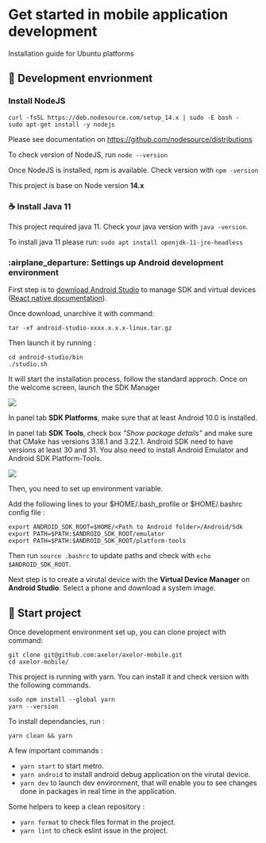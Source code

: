 # Get started in mobile application development

Installation guide for Ubuntu platforms

## :leaves: Development envrionment

### Install NodeJS

```
curl -fsSL https://deb.nodesource.com/setup_14.x | sudo -E bash -
sudo apt-get install -y nodejs
```

Please see documentation on https://github.com/nodesource/distributions

To check version of NodeJS, run `node --version `

Once NodeJS is installed, npm is available. Check version with `npm -version `

This project is base on Node version **14.x**

### :coffee: Install Java 11

This project required java 11. Check your java version with `java -version`.

To install java 11 please run:
`sudo apt install openjdk-11-jre-headless`

### :airplane_departure: Settings up Android development environment

First step is to [download Android Studio](https://developer.android.com/studio/index.html) to manage SDK and virtual devices ([React native documentation](https://developer.android.com/studio/index.html)).

Once download, unarchive it with command:

```
tar -xf android-studio-xxxx.x.x.x-linux.tar.gz
```

Then launch it by running :

```
cd android-studio/bin
./studio.sh
```

It will start the installation process, follow the standard approch.
Once on the welcome screen, launch the SDK Manager

![](https://i.imgur.com/l0JZyPX.png)

In panel tab **SDK Platforms**, make sure that at least Android 10.0 is installed.

In panel tab **SDK Tools**, check box _"Show package details"_ and make sure that CMake has versions 3.18.1 and 3.22.1. Android SDK need to have versions at least 30 and 31. You also need to install Android Emulator and Android SDK Platform-Tools.

![](https://i.imgur.com/VNOEKVa.png)

Then, you need to set up environment variable.

Add the following lines to your $HOME/.bash_profile or $HOME/.bashrc config file :

```
export ANDROID_SDK_ROOT=$HOME/<Path to Android folder>/Android/Sdk
export PATH=$PATH:$ANDROID_SDK_ROOT/emulator
export PATH=$PATH:$ANDROID_SDK_ROOT/platform-tools
```

Then run `source .bashrc` to update paths and check with `echo $ANDROID_SDK_ROOT`.

Next step is to create a virutal device with the **Virtual Device Manager** on **Android Studio**. Select a phone and download a system image.

## :rocket: Start project

Once development environment set up, you can clone project with command:

```
git clone git@github.com:axelor/axelor-mobile.git
cd axelor-mobile/
```

This project is running with yarn. You can install it and check version with the following commands.

```
sudo npm install --global yarn
yarn --version
```

To install dependancies, run :

```
yarn clean && yarn
```

A few important commands :

- `yarn start` to start metro.
- `yarn android` to install android debug application on the virutal device.
- `yarn dev` to launch dev environment, that will enable you to see changes done in packages in real time in the application.

Some helpers to keep a clean repository :

- `yarn format` to check files format in the project.
- `yarn lint` to check eslint issue in the project.
